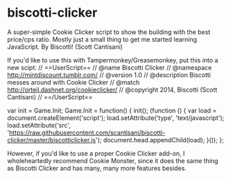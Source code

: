 biscotti-clicker
================

A super-simple Cookie Clicker script to show the building with the best price/cps ratio. Mostly just a small thing to get me started learning JavaScript. By Biscotti! (Scott Cantisani)

If you'd like to use this with Tampermonkey/Greasemonkey, put this into a new scipt:
// ==UserScript==
// @name       Biscotti Clicker
// @namespace  http://mintdiscount.tumblr.com/
// @version    1.0
// @description  Biscotti messes around with Cookie Clicker
// @match      http://orteil.dashnet.org/cookieclicker/
// @copyright  2014, Biscotti (Scott Cantisani)
// ==/UserScript==

var init = Game.Init;
Game.Init = function() {
    init();
    (function () {
        var load = document.createElement('script');
        load.setAttribute('type', 'text/javascript');
        load.setAttribute('src', 'https://raw.githubusercontent.com/scantisani/biscotti-clicker/master/biscotticlicker.js');
        document.head.appendChild(load);
    }()); 
};

However, if you'd like to use a proper Cookie Clicker add-on, I wholeheartedly recommend Cookie Monster, since it does the same thing as Biscotti Clicker and has many, many more features besides.
